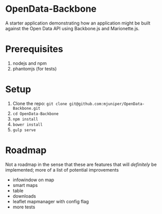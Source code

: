 # OpenData-Backbone
A starter application demonstrating how an application might be built against the Open Data API using Backbone.js and Marionette.js.

# Prerequisites
1. nodejs and npm
2. phantomjs (for tests)

# Setup
1. Clone the repo: `git clone git@github.com:mjuniper/OpenData-Backbone.git`
2. `cd OpenData-Backbone`
2. `npm install`
3. `bower install`
4. `gulp serve`

# Roadmap
Not a roadmap in the sense that these are features that will *definitely* be implemented; more of a list of potential improvements

* infowindow on map
* smart maps
* table
* downloads
* leaflet mapmanager with config flag
* more tests